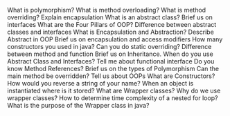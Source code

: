 What is polymorphism?
What is method overloading?
What is method overriding?
Explain encapsulation
What is an abstract class?
Brief us on interfaces
What are the Four Pillars of OOP?
Difference between abstract classes and interfaces
What is Encapsulation and Abstraction?
Describe Abstract in OOP
Brief us on encapsulation and access modifiers
How many constructors you used in java?
Can you do static overriding?
Difference between method and function
Brief us on Inheritance. 
When do you use Abstract Class and Interfaces?
Tell me about functional interface
Do you know Method References? 
Brief us on the types of Polymorphism
Can the main method be overridden?
Tell us about OOPs
What are Constructors?
How would you reverse a string of your name?
When an object is instantiated where is it stored?
What are Wrapper classes?
Why do we use wrapper classes?
How to determine time complexity of a nested for loop?
What is the purpose of the Wrapper class in java?

